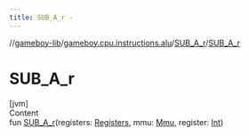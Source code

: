 ```yaml
---
title: SUB_A_r -
---
```

//[gameboy-lib](../../index.md)/[gameboy.cpu.instructions.alu](../index.md)/[SUB_A_r](index.md)/[SUB_A_r](-s-u-b_-a_r.md)



# SUB_A_r  
[jvm]  
Content  
fun [SUB_A_r](-s-u-b_-a_r.md)(registers: [Registers](../../gameboy.cpu/-registers/index.md), mmu: [Mmu](../../gameboy.memory/-mmu/index.md), register: [Int](https://kotlinlang.org/api/latest/jvm/stdlib/kotlin/-int/index.html))  



